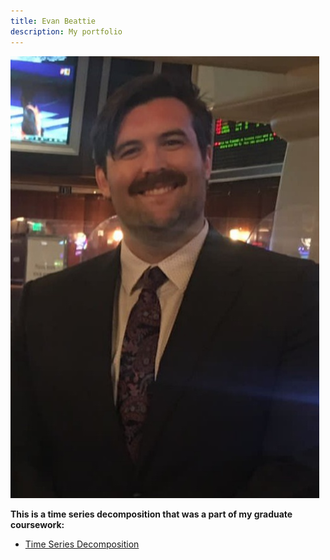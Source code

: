 ```yaml
---
title: Evan Beattie
description: My portfolio
---
```


![My Picture](/pics/Me.jpg)

**This is a time series decomposition that was a part of my graduate coursework:**
- [Time Series Decomposition](/timeseries/index.md)
